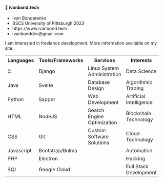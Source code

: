 <h4>🚀 ivanbond.tech</h4>

<ul>
<li>Ivan Bondarenko</li>
<li>BSCS University of Pittsburgh 2023</li>
<li>https://www.ivanbond.tech</li>
<li>ivanbonddev@gmail.com</li>
</ul>

<p>I am interested in freelance development. More information available on my site.</p>

<table>
<tr>
<th>Languages</th>
<th>Tools/Frameworks</th>
<th>Services</th>
<th>Interests</th>
</tr>
<tr>
<td>C</td>
<td>Django</td>
<td>Linux System Administration</td>
<td>Data Science</td>
</tr>
<tr>
<td>Java</td>
<td>Svelte</td>
<td>Database Design</td>
<td>Algorithmic Trading</td>
</tr>
<tr>
<td>Python</td>
<td>Sapper</td>
<td>Web Development</td>
<td>Artificial Intelligence</td>
</tr>
<tr>
<td>HTML</td>
<td>NodeJS</td>
<td>Search Engine Optimization</td>
<td>Blockchain Technology</td>
</tr>
<tr>
<td>CSS</td>
<td>Git</td>
<td>Custom Software Solutions</td>
<td>Cloud Technology</td>
</tr>
<tr>
<td>Javascript</td>
<td>Bootstrap/Bulma</td>
<td> </td>
<td>Automation</td>
</tr>
<tr>
<td>PHP</td>
<td>Electron</td>
<td> </td>
<td>Hacking</td>
</tr>
<tr>
<td>SQL</td>
<td>Google Cloud</td>
<td> </td>
<td>Full Stack Development</td>
</tr>
</table>
